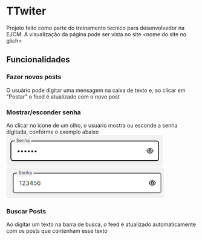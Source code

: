 # TTwiter

Projeto feito como parte do treinamento tecnico para desenvolvedor na EJCM. A visualização da página pode ser vista no site 	&lt;nome do site no glich&gt;

## Funcionalidades
  ### Fazer novos posts
  O usuário pode digitar uma mensagem na caixa de texto e, ao clicar em "Postar" o feed é atualizado com o novo post
  ### Mostrar/esconder senha
  Ao clicar no icone de um olho, o usuário mostra ou esconde a senha digitada, conforme o exemplo abaixo
    ![print da senha escondida](./img/divulgacao/senha-escondida.png)
    ![print da senha escondida](./img/divulgacao/senha-visivel.png)

  ### Buscar Posts
  Ao digitar um texto na barra de busca, o feed é atualizado automaticamente com os posts que contenham esse texto